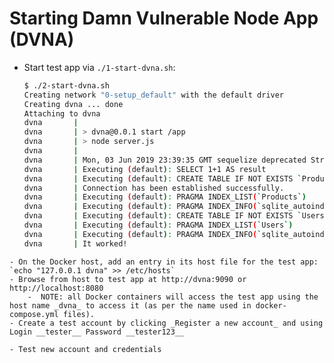 # Starting Damn Vulnerable Node App (DVNA)

   - Start test app via `./1-start-dvna.sh`:

        ```bash
        $ ./2-start-dvna.sh 
        Creating network "0-setup_default" with the default driver
        Creating dvna ... done
        Attaching to dvna
        dvna       | 
        dvna       | > dvna@0.0.1 start /app
        dvna       | > node server.js
        dvna       | 
        dvna       | Mon, 03 Jun 2019 23:39:35 GMT sequelize deprecated String based operators are now deprecated. Please use Symbol based operators for better security, read more at http://docs.sequelizejs.com/manual/tutorial/querying.html#operators at node_modules/sequelize/lib/sequelize.js:242:13
        dvna       | Executing (default): SELECT 1+1 AS result
        dvna       | Executing (default): CREATE TABLE IF NOT EXISTS `Products` (`id` INTEGER PRIMARY KEY AUTOINCREMENT, `code` VARCHAR(255) NOT NULL UNIQUE, `name` VARCHAR(255) NOT NULL, `description` TEXT NOT NULL, `tags` VARCHAR(255), `createdAt` DATETIME NOT NULL, `updatedAt` DATETIME NOT NULL);
        dvna       | Connection has been established successfully.
        dvna       | Executing (default): PRAGMA INDEX_LIST(`Products`)
        dvna       | Executing (default): PRAGMA INDEX_INFO(`sqlite_autoindex_Products_1`)
        dvna       | Executing (default): CREATE TABLE IF NOT EXISTS `Users` (`id` INTEGER PRIMARY KEY AUTOINCREMENT, `name` VARCHAR(255) NOT NULL, `login` VARCHAR(255) NOT NULL UNIQUE, `email` VARCHAR(255) NOT NULL, `password` VARCHAR(255) NOT NULL, `role` VARCHAR(255), `createdAt` DATETIME NOT NULL, `updatedAt` DATETIME NOT NULL);
        dvna       | Executing (default): PRAGMA INDEX_LIST(`Users`)
        dvna       | Executing (default): PRAGMA INDEX_INFO(`sqlite_autoindex_Users_1`)
        dvna       | It worked!
        ```
    - On the Docker host, add an entry in its host file for the test app: `echo "127.0.0.1 dvna" >> /etc/hosts`
    - Browse from host to test app at http://dvna:9090 or http://localhost:8080
        -  NOTE: all Docker containers will access the test app using the host name _dvna_ to access it (as per the name used in docker-compose.yml files).
    - Create a test account by clicking _Register a new account_ and using Login __tester__ Password __tester123__

    - Test new account and credentials 